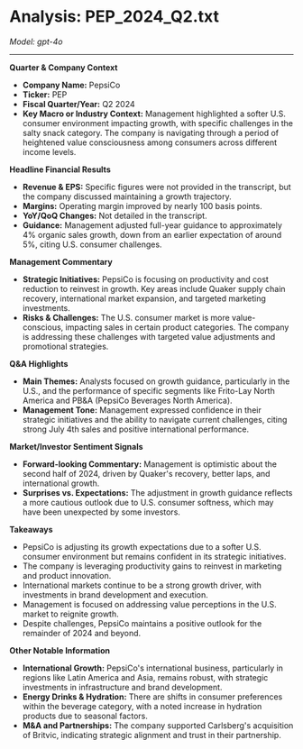 # Analysis: PEP_2024_Q2.txt

*Model: gpt-4o*

---

**Quarter & Company Context**

- **Company Name:** PepsiCo
- **Ticker:** PEP
- **Fiscal Quarter/Year:** Q2 2024
- **Key Macro or Industry Context:** Management highlighted a softer U.S. consumer environment impacting growth, with specific challenges in the salty snack category. The company is navigating through a period of heightened value consciousness among consumers across different income levels.

**Headline Financial Results**

- **Revenue & EPS:** Specific figures were not provided in the transcript, but the company discussed maintaining a growth trajectory.
- **Margins:** Operating margin improved by nearly 100 basis points.
- **YoY/QoQ Changes:** Not detailed in the transcript.
- **Guidance:** Management adjusted full-year guidance to approximately 4% organic sales growth, down from an earlier expectation of around 5%, citing U.S. consumer challenges.

**Management Commentary**

- **Strategic Initiatives:** PepsiCo is focusing on productivity and cost reduction to reinvest in growth. Key areas include Quaker supply chain recovery, international market expansion, and targeted marketing investments.
- **Risks & Challenges:** The U.S. consumer market is more value-conscious, impacting sales in certain product categories. The company is addressing these challenges with targeted value adjustments and promotional strategies.

**Q&A Highlights**

- **Main Themes:** Analysts focused on growth guidance, particularly in the U.S., and the performance of specific segments like Frito-Lay North America and PB&A (PepsiCo Beverages North America).
- **Management Tone:** Management expressed confidence in their strategic initiatives and the ability to navigate current challenges, citing strong July 4th sales and positive international performance.

**Market/Investor Sentiment Signals**

- **Forward-looking Commentary:** Management is optimistic about the second half of 2024, driven by Quaker's recovery, better laps, and international growth.
- **Surprises vs. Expectations:** The adjustment in growth guidance reflects a more cautious outlook due to U.S. consumer softness, which may have been unexpected by some investors.

**Takeaways**

- PepsiCo is adjusting its growth expectations due to a softer U.S. consumer environment but remains confident in its strategic initiatives.
- The company is leveraging productivity gains to reinvest in marketing and product innovation.
- International markets continue to be a strong growth driver, with investments in brand development and execution.
- Management is focused on addressing value perceptions in the U.S. market to reignite growth.
- Despite challenges, PepsiCo maintains a positive outlook for the remainder of 2024 and beyond.

**Other Notable Information**

- **International Growth:** PepsiCo's international business, particularly in regions like Latin America and Asia, remains robust, with strategic investments in infrastructure and brand development.
- **Energy Drinks & Hydration:** There are shifts in consumer preferences within the beverage category, with a noted increase in hydration products due to seasonal factors.
- **M&A and Partnerships:** The company supported Carlsberg's acquisition of Britvic, indicating strategic alignment and trust in their partnership.